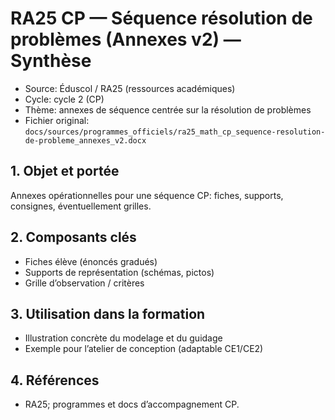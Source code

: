 # RA25 CP — Séquence résolution de problèmes (Annexes v2) — Synthèse

- Source: Éduscol / RA25 (ressources académiques)
- Cycle: cycle 2 (CP)
- Thème: annexes de séquence centrée sur la résolution de problèmes
- Fichier original: `docs/sources/programmes_officiels/ra25_math_cp_sequence-resolution-de-probleme_annexes_v2.docx`

## 1. Objet et portée
Annexes opérationnelles pour une séquence CP: fiches, supports, consignes, éventuellement grilles.

## 2. Composants clés
- Fiches élève (énoncés gradués)
- Supports de représentation (schémas, pictos)
- Grille d’observation / critères

## 3. Utilisation dans la formation
- Illustration concrète du modelage et du guidage
- Exemple pour l’atelier de conception (adaptable CE1/CE2)

## 4. Références
- RA25; programmes et docs d’accompagnement CP.
